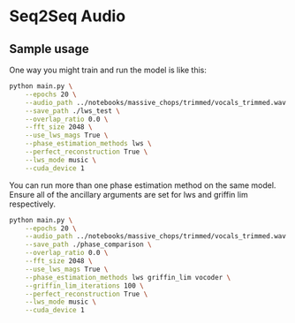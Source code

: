 # Seq2Seq Audio

## Sample usage

One way you might train and run the model is like this:
```bash
python main.py \
    --epochs 20 \
    --audio_path ../notebooks/massive_chops/trimmed/vocals_trimmed.wav \
    --save_path ./lws_test \
    --overlap_ratio 0.0 \
    --fft_size 2048 \
    --use_lws_mags True \
    --phase_estimation_methods lws \
    --perfect_reconstruction True \
    --lws_mode music \
    --cuda_device 1 
```

You can run more than one phase estimation method on the same model. Ensure all of the ancillary arguments are set for lws and griffin lim respectively.
```bash
python main.py \
    --epochs 20 \
    --audio_path ../notebooks/massive_chops/trimmed/vocals_trimmed.wav \
    --save_path ./phase_comparison \
    --overlap_ratio 0.0 \
    --fft_size 2048 \
    --use_lws_mags True \
    --phase_estimation_methods lws griffin_lim vocoder \
    --griffin_lim_iterations 100 \
    --perfect_reconstruction True \
    --lws_mode music \
    --cuda_device 1 
```